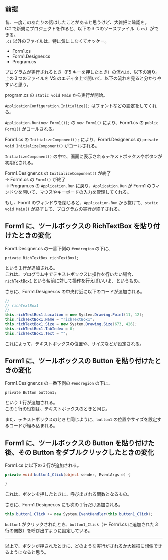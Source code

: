 ## 前提
昔、一度このあたりの話はしたことがあると思うけど、大雑把に確認を。<br>
C# で新規にプロジェクトを作ると、以下の３つのソースファイル（`.cs`）ができる。<br>
`.cs` 以外のファイルは、特に気にしなくてオッケー。

* Form1.cs
* Form1.Designer.cs
* Program.cs

プログラムが実行されるとき（F5 キーを押したとき）の流れは、以下の通り。
上の３つのファイルを VS のエディタ上で開いて、以下の流れを見ると分かりやすいと思う。

program.cs の `static void Main` から実行が開始。

`ApplicationConfiguration.Initialize();` はフォントなどの設定をしてくれる。

`Application.Run(new Form1());` の `new Form1()` により、Form1.cs の `public Form1()` がコールされる。

Form1.cs の `InitializeComponent();` により、Form1.Designer.cs の `private void InitializeComponent()` がコールされる。

`InitializeComponent()` の中で、画面に表示されるテキストボックスやボタンが初期化される。

Form1.Designer.cs の `InitializeComponent()` が終了<br>
→ Form1.cs の `Form1()` が終了<br>
-> Program.cs の `Application.Run` に戻り、`Application.Run` が Form1 のウィンドウを開いて、マウスやキーボードの入力を管理してくれる。

もし、Form1 のウィンドウを閉じると、`Application.Run` から抜けて、`static void Main()` が終了して、プログラムの実行が終了される。

## Form1 に、ツールボックスの RichTextBox を貼り付けたときの変化

Form1.Designer.cs の一番下側の `#endregion` の下に、

`private RichTextBox richTextBox1;`

という１行が追加される。<br>
これは、プログラム中でテキストボックスに操作を行いたい場合、`richTextBox1` という名前に対して操作を行えばいいよ、というもの。

さらに、Form1.Designer.cs の中央付近に以下のコードが追加される。

```cs
// 
// richTextBox1
// 
this.richTextBox1.Location = new System.Drawing.Point(11, 12);
this.richTextBox1.Name = "richTextBox1";
this.richTextBox1.Size = new System.Drawing.Size(673, 426);
this.richTextBox1.TabIndex = 0;
this.richTextBox1.Text = "";
```

これによって、テキストボックスの位置や、サイズなどが設定される。

## Form1 に、ツールボックスの Button を貼り付けたときの変化

Form1.Designer.cs の一番下側の `#endregion` の下に、

`private Button button1;`

という１行が追加される。<br>
この１行の役割は、テキストボックスのときと同じ。

また、テキストボックスのときと同じように、`button1` の位置やサイズを設定するコードが組み込まれる。

## Form1 に、ツールボックスの Button を貼り付けた後、その Button をダブルクリックしたときの変化

Form1.cs に以下の３行が追加される。

```cs
private void button1_Click(object sender, EventArgs e) {

}
```

これは、ボタンを押したときに、呼び出される関数となるもの。<br>

さらに、Form1.Designer.cs にも次の１行だけ追加される。<br>

```cs
this.button1.Click += new System.EventHandler(this.button1_Click);
```

`button1` がクリックされたとき、`button1_Click`（← Form1.cs に追加された３行の関数）を呼び出すように設定している。

---
以上で、ボタンが押されたときに、どのような実行がされるか大雑把に想像できるようになると思う。

